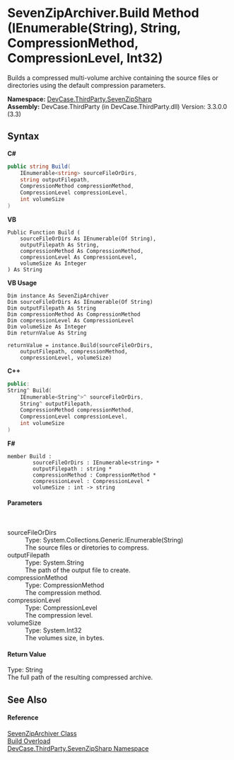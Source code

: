 # SevenZipArchiver.Build Method (IEnumerable(String), String, CompressionMethod, CompressionLevel, Int32)
 

Builds a compressed multi-volume archive containing the source files or directories using the default compression parameters.

**Namespace:**&nbsp;<a href="N_DevCase_ThirdParty_SevenZipSharp">DevCase.ThirdParty.SevenZipSharp</a><br />**Assembly:**&nbsp;DevCase.ThirdParty (in DevCase.ThirdParty.dll) Version: 3.3.0.0 (3.3)

## Syntax

**C#**<br />
``` C#
public string Build(
	IEnumerable<string> sourceFileOrDirs,
	string outputFilepath,
	CompressionMethod compressionMethod,
	CompressionLevel compressionLevel,
	int volumeSize
)
```

**VB**<br />
``` VB
Public Function Build ( 
	sourceFileOrDirs As IEnumerable(Of String),
	outputFilepath As String,
	compressionMethod As CompressionMethod,
	compressionLevel As CompressionLevel,
	volumeSize As Integer
) As String
```

**VB Usage**<br />
``` VB Usage
Dim instance As SevenZipArchiver
Dim sourceFileOrDirs As IEnumerable(Of String)
Dim outputFilepath As String
Dim compressionMethod As CompressionMethod
Dim compressionLevel As CompressionLevel
Dim volumeSize As Integer
Dim returnValue As String

returnValue = instance.Build(sourceFileOrDirs, 
	outputFilepath, compressionMethod, 
	compressionLevel, volumeSize)
```

**C++**<br />
``` C++
public:
String^ Build(
	IEnumerable<String^>^ sourceFileOrDirs, 
	String^ outputFilepath, 
	CompressionMethod compressionMethod, 
	CompressionLevel compressionLevel, 
	int volumeSize
)
```

**F#**<br />
``` F#
member Build : 
        sourceFileOrDirs : IEnumerable<string> * 
        outputFilepath : string * 
        compressionMethod : CompressionMethod * 
        compressionLevel : CompressionLevel * 
        volumeSize : int -> string 

```


#### Parameters
&nbsp;<dl><dt>sourceFileOrDirs</dt><dd>Type: System.Collections.Generic.IEnumerable(String)<br />The source files or diretories to compress.</dd><dt>outputFilepath</dt><dd>Type: System.String<br />The path of the output file to create.</dd><dt>compressionMethod</dt><dd>Type: CompressionMethod<br />The compression method.</dd><dt>compressionLevel</dt><dd>Type: CompressionLevel<br />The compression level.</dd><dt>volumeSize</dt><dd>Type: System.Int32<br />The volumes size, in bytes.</dd></dl>

#### Return Value
Type: String<br />The full path of the resulting compressed archive.

## See Also


#### Reference
<a href="T_DevCase_ThirdParty_SevenZipSharp_SevenZipArchiver">SevenZipArchiver Class</a><br /><a href="Overload_DevCase_ThirdParty_SevenZipSharp_SevenZipArchiver_Build">Build Overload</a><br /><a href="N_DevCase_ThirdParty_SevenZipSharp">DevCase.ThirdParty.SevenZipSharp Namespace</a><br />